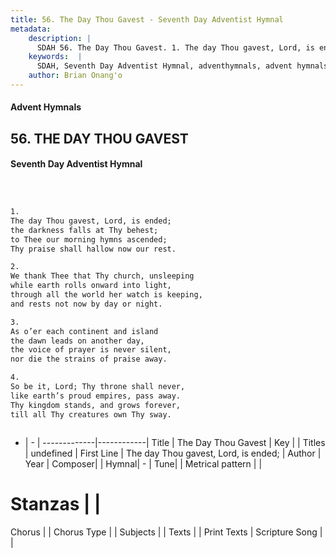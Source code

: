 ```yaml
---
title: 56. The Day Thou Gavest - Seventh Day Adventist Hymnal
metadata:
    description: |
      SDAH 56. The Day Thou Gavest. 1. The day Thou gavest, Lord, is ended; the darkness falls at Thy behest; to Thee our morning hymns ascended; Thy praise shall hallow now our rest.
    keywords:  |
      SDAH, Seventh Day Adventist Hymnal, adventhymnals, advent hymnals, The Day Thou Gavest, The day Thou gavest, Lord, is ended; 
    author: Brian Onang'o
---
```


#### Advent Hymnals
## 56. THE DAY THOU GAVEST
#### Seventh Day Adventist Hymnal

```txt



1.
The day Thou gavest, Lord, is ended;
the darkness falls at Thy behest;
to Thee our morning hymns ascended;
Thy praise shall hallow now our rest.

2.
We thank Thee that Thy church, unsleeping
while earth rolls onward into light,
through all the world her watch is keeping,
and rests not now by day or night.

3.
As o’er each continent and island
the dawn leads on another day,
the voice of prayer is never silent,
nor die the strains of praise away.

4.
So be it, Lord; Thy throne shall never,
like earth’s proud empires, pass away.
Thy kingdom stands, and grows forever,
till all Thy creatures own Thy sway.



```

- |   -  |
-------------|------------|
Title | The Day Thou Gavest |
Key |  |
Titles | undefined |
First Line | The day Thou gavest, Lord, is ended; |
Author | 
Year | 
Composer|  |
Hymnal|  - |
Tune|  |
Metrical pattern | |
# Stanzas |  |
Chorus |  |
Chorus Type |  |
Subjects |  |
Texts |  |
Print Texts | 
Scripture Song |  |
  
